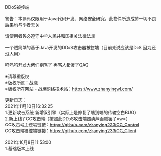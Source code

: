DDoS被控端<br>
<br>
警告：本源码仅限用于Java代码开发、网络安全研究，此软件所造成的一切不良后果均与作者无关<br>
<br>
请使用者务必遵守中华人民共和国相关法律法规<br>
<br>
一个贼简单的基于Java开发的DDoS攻击器被控端（目前来说应该是DoS 因为还没人用）<br>
<br>
呜呜呜开发大佬们别骂了 再骂人都傻了QAQ<br>
<br>
                                                ※请尊重版权<br>
                                                ※版权所属：战鹰<br>
                                                ※版权所在网站 - 战鹰网络技术站：https://www.zhanyingwl.com/<br>
<br>
更新日志：
<br>
2021年11月10日16:32:25<br>
1.更新攻击系统 新增双引擎（实际上是修复了端到端的传输空白BUG）<br>
2.新上线了CC攻击端（按照此DDoS攻击端照葫芦画瓢罢了=w=）<br>
  CC攻击端主控端链接：https://github.com/zhanying233/CC_Control<br>
  CC攻击端被控端链接：https://github.com/zhanying233/CC_Client<br>
<br>
2021年10月8日11:53:00<br>
1.基础版本上线<br>
